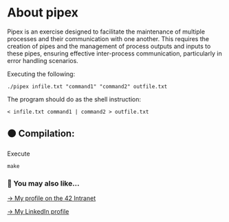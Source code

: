 # About pipex

Pipex is an exercise designed to facilitate the maintenance of multiple processes and their communication with one another. This requires the creation of pipes and the management of process outputs and inputs to these pipes, ensuring effective inter-process communication, particularly in error handling scenarios.

Executing the following:
```
./pipex infile.txt "command1" "command2" outfile.txt
```

The program should do as the shell instruction:
```
< infile.txt command1 | command2 > outfile.txt
```

## 🟠 Compilation:
Execute
```
make
```

### 🔄 You may also like...
[-> My profile on the 42 Intranet](https://profile.intra.42.fr/users/mgimon-c)

[-> My LinkedIn profile](https://www.linkedin.com/in/mgimon-c/)



